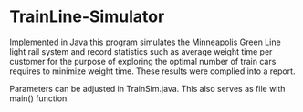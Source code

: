 # TrainLine-Simulator
Implemented in Java this program simulates the Minneapolis Green Line light rail system and record statistics such as average weight time per customer for the purpose of exploring the optimal number of train cars requires to minimize weight time. These results were complied into a report.

Parameters can be adjusted in TrainSim.java. This also serves as file with main() function.
